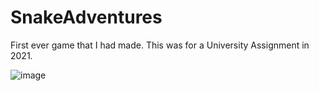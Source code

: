 # SnakeAdventures
First ever game that I had made. This was for a University Assignment in 2021. 

![image](https://github.com/Arnold-2020/SnakeAdventures/assets/72899208/eb27c889-55ee-4757-91b5-99cd252c77de)
